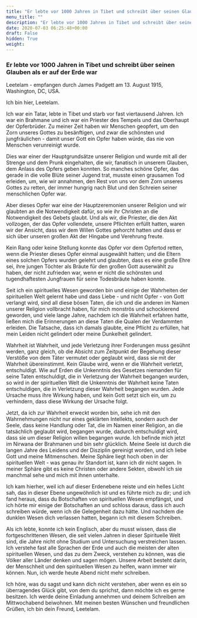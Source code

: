 ```yaml
---
title: "Er lebte vor 1000 Jahren in Tibet und schreibt über seinen Glauben als er auf der Erde war"
menu_title: ""
description: "Er lebte vor 1000 Jahren in Tibet und schreibt über seinen Glauben als er auf der Erde war"
date: 2020-07-03 06:25:48+00:00
draft: False
hidden: True
weight:
---
```

### Er lebte vor 1000 Jahren in Tibet und schreibt über seinen Glauben als er auf der Erde war

Leetelam - empfangen durch James Padgett am 13. August 1915, Washington, DC, USA.

Ich bin hier, Leetelam.

Ich war ein Tatar, lebte in Tibet und starb vor fast viertausend Jahren. Ich war ein Brahmane und ich war ein Priester des Tempels und das Oberhaupt der Opferbrüder. Zu meiner Zeit haben wir Menschen geopfert, um den Zorn unseres Gottes zu besänftigen, und zwar die schönsten und jungfräulichen - damit unser Gott ein Opfer haben würde, das nie von Menschen verunreinigt wurde.

Dies war einer der Hauptgrundsätze unserer Religion und wurde mit all der Strenge und dem Prunk eingehalten, die wir, fanatisch in unserem Glauben, dem Anlass des Opfers geben konnten. So manches schöne Opfer, das gerade in die volle Blüte seiner Jugend trat, musste einen grausamen Tod erleiden, um, wie wir annahmen, den Rest von uns vor dem Zorn unseres Gottes zu retten, der immer hungrig nach Blut und den Schreien seiner menschlichen Opfer war.

Aber dieses Opfer war eine der Hauptzeremonien unserer Religion und wir glaubten an die Notwendigkeit dafür, so wie ihr Christen an die Notwendigkeit des Gebets glaubt. Und als wir, die Priester, die den Akt vollzogen, der das Opfer vollendete, unsere Pflichten erfüllt hatten, waren wir der Ansicht, dass wir dem Willen Gottes gehorcht hatten und dass er sich über unseren großen Akt der Hingabe und Verehrung freute.

Kein Rang oder keine Stellung konnte das Opfer vor dem Opfertod retten, wenn die Priester dieses Opfer einmal ausgewählt hatten; und die Eltern eines solchen Opfers wurden gelehrt und glaubten, dass es eine große Ehre sei, ihre jungen Töchter als Bräute für den großen Gott auserwählt zu haben, der nicht zufrieden war, wenn er nicht die schönsten und tugendhaftesten Jungfrauen für seine Todesbräute haben konnte.

Seit ich ein spirituelles Wesen geworden bin und einige der Wahrheiten der spirituellen Welt gelernt habe und dass Liebe - und nicht Opfer - von Gott verlangt wird, sind all diese bösen Taten, die ich und die anderen im Namen unserer Religion vollbracht haben, für mich monströs und schockierend geworden, und viele lange Jahre, nachdem ich die Wahrheit erfahren hatte, ließen mich die Erinnerungen an diese Taten die Qualen der Verdammten erleiden. Die Tatsache, dass ich damals glaubte, eine Pflicht zu erfüllen, hat mein Leiden nicht gelindert oder meine Dunkelheit gelindert.

Wahrheit ist Wahrheit, und jede Verletzung ihrer Forderungen muss gesühnt werden, ganz gleich, ob die Absicht zum Zeitpunkt der Begehung dieser Verstöße von dem Täter vermutet oder geglaubt wird, dass sie mit der Wahrheit übereinstimmt. Kein Glaube wird, wenn er die Wahrheit verletzt, entschuldigt. Wie auf Erden die Unkenntnis des Gesetzes niemanden für seine Taten entschuldigt, die in Verletzung der Wahrheit begangen wurden, so wird in der spirituellen Welt die Unkenntnis der Wahrheit keine Taten entschuldigen, die in Verletzung dieser Wahrheit begangen wurden. Jede Ursache muss ihre Wirkung haben, und kein Gott setzt sich ein, um zu verhindern, dass diese Wirkung der Ursache folgt.

Jetzt, da ich zur Wahrheit erweckt worden bin, sehe ich mit den Wahrnehmungen nicht nur eines geklärten Intellekts, sondern auch der Seele, dass keine Handlung oder Tat, die im Namen einer Religion, an die tatsächlich geglaubt wird, begangen wurde, dadurch entschuldigt wird, dass sie um dieser Religion willen begangen wurde. Ich befinde mich jetzt im Nirwana der Brahmanen und bin sehr glücklich. Meine Seele ist durch die langen Jahre des Leidens und der Disziplin gereinigt worden, und ich liebe Gott und meine Mitmenschen. Meine Sphäre liegt hoch oben in der spirituellen Welt - was genau ihr Standort ist, kann ich dir nicht sagen. In meiner Sphäre gibt es keine Christen oder andere Sekten, obwohl ich sie manchmal sehe und mich mit ihnen unterhalte.

Ich kam hierher, weil ich auf dieser Erdenebene reiste und ein helles Licht sah, das in dieser Ebene ungewöhnlich ist und es führte mich zu dir; und ich fand heraus, dass du Botschaften von spirituellen Wesen empfängst, und ich hörte mir einige der Botschaften an und schloss daraus, dass ich auch schreiben würde, wenn ich die Gelegenheit dazu hätte. Und nachdem die dunklen Wesen dich verlassen hatten, begann ich mit diesem Schreiben.

Als ich lebte, konnte ich kein Englisch, aber du musst wissen, dass die fortgeschrittenen Wesen, die seit vielen Jahren in dieser Spirituelle Welt sind, die Jahre nicht ohne Studium und Untersuchung verstreichen lassen. Ich verstehe fast alle Sprachen der Erde und auch die meisten der alten spirituellen Wesen, und das zu dem Zweck, verstehen zu können, was die Völker aller Länder denken und sagen mögen. Unsere Arbeit besteht darin, der Menschheit und den spirituellen Wesen zu helfen, wann immer wir können. Nun, ich werde heute Abend nicht mehr schreiben.

Ich höre, was du sagst und kann dich nicht verstehen, aber wenn es ein so überragendes Glück gibt, von dem du sprichst, dann möchte ich es gerne besitzen. Ich werde deine Einladung annehmen und deinem Schreiben am Mittwochabend beiwohnen. Mit meinen besten Wünschen und freundlichen Grüßen, ich bin dein Freund, Leetelam.
